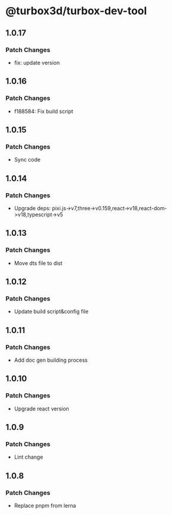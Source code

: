 # @turbox3d/turbox-dev-tool

## 1.0.17

### Patch Changes

- fix: update version

## 1.0.16

### Patch Changes

- f188584: Fix build script

## 1.0.15

### Patch Changes

- Sync code

## 1.0.14

### Patch Changes

- Upgrade deps: pixi.js->v7,three->v0.159,react->v18,react-dom->v18,typescript->v5

## 1.0.13

### Patch Changes

- Move dts file to dist

## 1.0.12

### Patch Changes

- Update build script&config file

## 1.0.11

### Patch Changes

- Add doc gen building process

## 1.0.10

### Patch Changes

- Upgrade react version

## 1.0.9

### Patch Changes

- Lint change

## 1.0.8

### Patch Changes

- Replace pnpm from lerna
